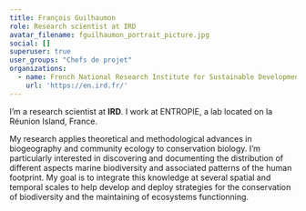 ```yaml
---
title: François Guilhaumon
role: Research scientist at IRD
avatar_filename: fguilhaumon_portrait_picture.jpg
social: []
superuser: true
user_groups: "Chefs de projet"
organizations:
  - name: French National Research Institute for Sustainable Development
    url: 'https://en.ird.fr/'
---
```

I’m a research scientist at **IRD**. I work at ENTROPIE, a lab located on la Réunion Island, France.

My research applies theoretical and methodological advances in biogeography and community ecology to conservation biology. I’m particularly interested in discovering and documenting the distribution of different aspects marine biodiversity and associated patterns of the human footprint. My goal is to integrate this knowledge at several spatial and temporal scales to help develop and deploy strategies for the conservation of biodiversity and the maintaining of ecosystems functionning.